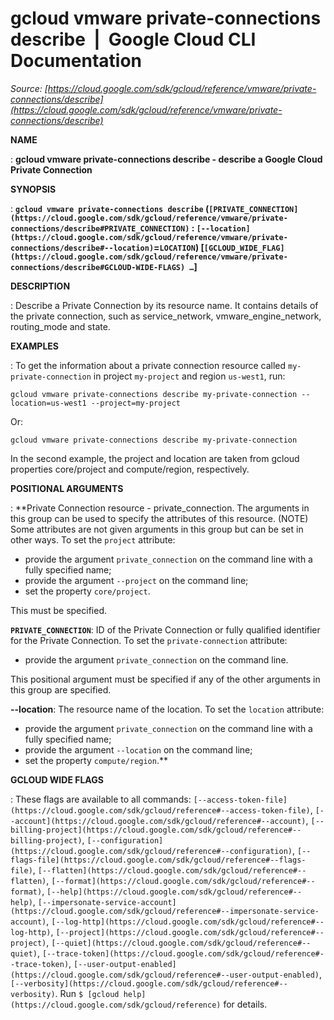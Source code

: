 # gcloud vmware private-connections describe  |  Google Cloud CLI Documentation

*Source: [https://cloud.google.com/sdk/gcloud/reference/vmware/private-connections/describe](https://cloud.google.com/sdk/gcloud/reference/vmware/private-connections/describe)*

**NAME**

: **gcloud vmware private-connections describe - describe a Google Cloud Private Connection**

**SYNOPSIS**

: **`gcloud vmware private-connections describe` (`[PRIVATE_CONNECTION](https://cloud.google.com/sdk/gcloud/reference/vmware/private-connections/describe#PRIVATE_CONNECTION)` : `[--location](https://cloud.google.com/sdk/gcloud/reference/vmware/private-connections/describe#--location)`=`LOCATION`) [`[GCLOUD_WIDE_FLAG](https://cloud.google.com/sdk/gcloud/reference/vmware/private-connections/describe#GCLOUD-WIDE-FLAGS) …`]**

**DESCRIPTION**

: Describe a Private Connection by its resource name. It contains details of the
private connection, such as service_network, vmware_engine_network, routing_mode
and state.

**EXAMPLES**

: To get the information about a private connection resource called
`my-private-connection` in project `my-project` and region
`us-west1`, run:

```
gcloud vmware private-connections describe my-private-connection --location=us-west1 --project=my-project
```

Or:

```
gcloud vmware private-connections describe my-private-connection
```

In the second example, the project and location are taken from gcloud properties
core/project and compute/region, respectively.

**POSITIONAL ARGUMENTS**

: **Private Connection resource - private_connection. The arguments in this group
can be used to specify the attributes of this resource. (NOTE) Some attributes
are not given arguments in this group but can be set in other ways.
To set the `project` attribute:

- provide the argument `private_connection` on the command line with a
fully specified name;
- provide the argument `--project` on the command line;
- set the property `core/project`.

This must be specified.

**`PRIVATE_CONNECTION`**:
ID of the Private Connection or fully qualified identifier for the Private
Connection.
To set the `private-connection` attribute:

- provide the argument `private_connection` on the command line.

This positional argument must be specified if any of the other arguments in this
group are specified.

**--location**:
The resource name of the location.
To set the `location` attribute:

- provide the argument `private_connection` on the command line with a
fully specified name;
- provide the argument `--location` on the command line;
- set the property `compute/region`.**

**GCLOUD WIDE FLAGS**

: These flags are available to all commands: `[--access-token-file](https://cloud.google.com/sdk/gcloud/reference#--access-token-file)`,
`[--account](https://cloud.google.com/sdk/gcloud/reference#--account)`, `[--billing-project](https://cloud.google.com/sdk/gcloud/reference#--billing-project)`,
`[--configuration](https://cloud.google.com/sdk/gcloud/reference#--configuration)`,
`[--flags-file](https://cloud.google.com/sdk/gcloud/reference#--flags-file)`,
`[--flatten](https://cloud.google.com/sdk/gcloud/reference#--flatten)`, `[--format](https://cloud.google.com/sdk/gcloud/reference#--format)`, `[--help](https://cloud.google.com/sdk/gcloud/reference#--help)`, `[--impersonate-service-account](https://cloud.google.com/sdk/gcloud/reference#--impersonate-service-account)`,
`[--log-http](https://cloud.google.com/sdk/gcloud/reference#--log-http)`,
`[--project](https://cloud.google.com/sdk/gcloud/reference#--project)`, `[--quiet](https://cloud.google.com/sdk/gcloud/reference#--quiet)`, `[--trace-token](https://cloud.google.com/sdk/gcloud/reference#--trace-token)`, `[--user-output-enabled](https://cloud.google.com/sdk/gcloud/reference#--user-output-enabled)`,
`[--verbosity](https://cloud.google.com/sdk/gcloud/reference#--verbosity)`.
Run `$ [gcloud help](https://cloud.google.com/sdk/gcloud/reference)` for details.